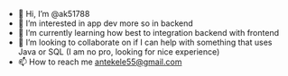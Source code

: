 - 👋 Hi, I’m @ak51788
- 👀 I’m interested in app dev more so in backend
- 🌱 I’m currently learning how best to integration backend with frontend
- 💞️ I’m looking to collaborate on if I can help with something that uses Java or SQL (I am no pro, looking for nice experience)
- 📫 How to reach me antekele55@gmail.com

<!---
ak51788/ak51788 is a ✨ special ✨ repository because its `README.md` (this file) appears on your GitHub profile.
You can click the Preview link to take a look at your changes.
--->
